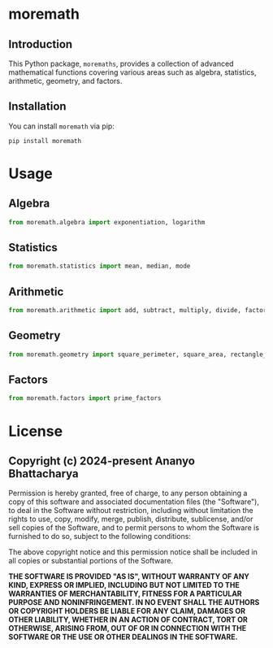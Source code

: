 # moremath

## Introduction

This Python package, `moremaths`, provides a collection of advanced mathematical functions covering various areas such as algebra, statistics, arithmetic, geometry, and factors.

## Installation

You can install `moremath` via pip:

```bash
pip install moremath
```

# Usage

## Algebra

```python
from moremath.algebra import exponentiation, logarithm
```

## Statistics

```python
from moremath.statistics import mean, median, mode
```

## Arithmetic

```python
from moremath.arithmetic import add, subtract, multiply, divide, factorial
```

## Geometry

```python
from moremath.geometry import square_perimeter, square_area, rectangle_perimeter, rectangle_area, circle_perimeter, circle_area, cube_volume, cube_surface_area, sphere_volume, sphere_surface_area
```

## Factors

```python
from moremath.factors import prime_factors
```

# License

## Copyright (c) 2024-present Ananyo Bhattacharya

Permission is hereby granted, free of charge, to any person obtaining a copy
of this software and associated documentation files (the "Software"), to deal
in the Software without restriction, including without limitation the rights
to use, copy, modify, merge, publish, distribute, sublicense, and/or sell
copies of the Software, and to permit persons to whom the Software is
furnished to do so, subject to the following conditions:

The above copyright notice and this permission notice shall be included in all
copies or substantial portions of the Software.

**THE SOFTWARE IS PROVIDED "AS IS", WITHOUT WARRANTY OF ANY KIND, EXPRESS OR
IMPLIED, INCLUDING BUT NOT LIMITED TO THE WARRANTIES OF MERCHANTABILITY,
FITNESS FOR A PARTICULAR PURPOSE AND NONINFRINGEMENT. IN NO EVENT SHALL THE
AUTHORS OR COPYRIGHT HOLDERS BE LIABLE FOR ANY CLAIM, DAMAGES OR OTHER
LIABILITY, WHETHER IN AN ACTION OF CONTRACT, TORT OR OTHERWISE, ARISING FROM,
OUT OF OR IN CONNECTION WITH THE SOFTWARE OR THE USE OR OTHER DEALINGS IN THE
SOFTWARE.**
